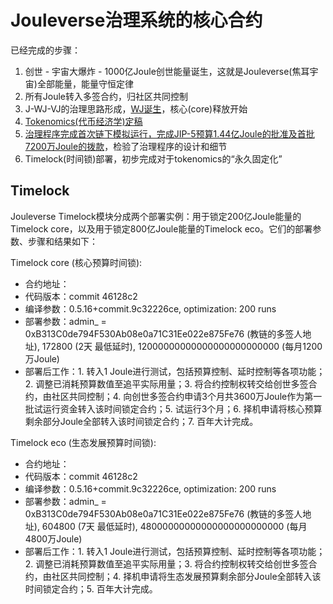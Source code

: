 # Jouleverse治理系统的核心合约

已经完成的步骤：
1. 创世 - 宇宙大爆炸 - 1000亿Joule创世能量诞生，这就是Jouleverse(焦耳宇宙)全部能量，能量守恒定律
2. 所有Joule转入多签合约，归社区共同控制
3. J-WJ-VJ的治理思路形成，[WJ诞生](https://github.com/jouleverse/WJOULE)，核心(core)释放开始
4. [Tokenomics(代币经济学)定稿](https://github.com/Jouleverse/genesis-treasury)
5. [治理程序完成首次链下模拟运行，完成JIP-5预算1.44亿Joule的批准及首批7200万Joule的拨款](https://github.com/Jouleverse/jips)，检验了治理程序的设计和细节
6. Timelock(时间锁)部署，初步完成对于tokenomics的“永久固定化”

## Timelock

Jouleverse Timelock模块分成两个部署实例：用于锁定200亿Joule能量的Timelock core，以及用于锁定800亿Joule能量的Timelock eco。它们的部署参数、步骤和结果如下：

Timelock core (核心预算时间锁):
- 合约地址：
- 代码版本：commit 46128c2
- 编译参数：0.5.16+commit.9c32226ce, optimization: 200 runs
- 部署参数：admin_ = 0xB313C0de794F530Ab08e0a71C31Ee022e875Fe76 (教链的多签人地址), 172800 (2天 最低延时), 12000000000000000000000000 (每月1200万Joule)
- 部署后工作：1. 转入1 Joule进行测试，包括预算控制、延时控制等各项功能；2. 调整已消耗预算数值至追平实际用量；3. 将合约控制权转交给创世多签合约，由社区共同控制；4. 向创世多签合约申请3个月共3600万Joule作为第一批试运行资金转入该时间锁定合约；5. 试运行3个月；6. 择机申请将核心预算剩余部分Joule全部转入该时间锁定合约；7. 百年大计完成。

Timelock eco (生态发展预算时间锁):
- 合约地址：
- 代码版本：commit 46128c2
- 编译参数：0.5.16+commit.9c32226ce, optimization: 200 runs
- 部署参数：admin_ = 0xB313C0de794F530Ab08e0a71C31Ee022e875Fe76 (教链的多签人地址), 604800 (7天 最低延时), 48000000000000000000000000 (每月4800万Joule)
- 部署后工作：1. 转入1 Joule进行测试，包括预算控制、延时控制等各项功能；2. 调整已消耗预算数值至追平实际用量；3. 将合约控制权转交给创世多签合约，由社区共同控制；4. 择机申请将生态发展预算剩余部分Joule全部转入该时间锁定合约；5. 百年大计完成。
